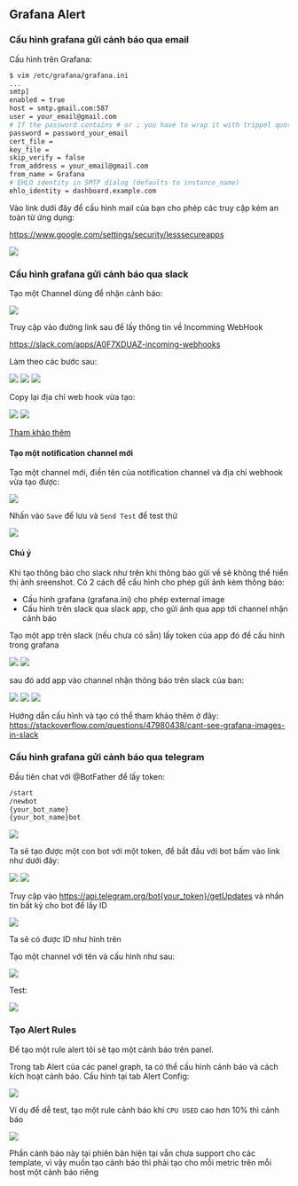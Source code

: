 ## Grafana Alert


### Cấu hình grafana gửi cảnh báo qua email

Cấu hình trên Grafana:

```sh
$ vim /etc/grafana/grafana.ini
...
smtp]
enabled = true
host = smtp.gmail.com:587
user = your_email@gmail.com
# If the password contains # or ; you have to wrap it with trippel quotes. Ex """#password;"""
password = password_your_email
cert_file =
key_file =
skip_verify = false
from_address = your_email@gmail.com
from_name = Grafana
# EHLO identity in SMTP dialog (defaults to instance_name)
ehlo_identity = dashboard.example.com
```


Vào link dưới đây để cấu hình mail của bạn cho phép các truy cập kém an toàn từ ứng dụng:

https://www.google.com/settings/security/lesssecureapps

<img src="img/16.png">


### Cấu hình grafana gửi cảnh báo qua slack

Tạo một Channel dùng để nhận cảnh báo:

<img src="img/2.png">

Truy cập vào đường link sau để lấy thông tin về Incomming WebHook

https://slack.com/apps/A0F7XDUAZ-incoming-webhooks

Làm theo các bước sau:

<img src="img/3.png">

<img src="img/4.png">

<img src="img/5.png">

Copy lại địa chỉ web hook vừa tạo:

<img src="img/6.png">

<img src="img/7.png">

[Tham khảo thêm](https://api.slack.com/incoming-webhooks)

#### Tạo một notification channel mới

Tạo một channel mới, điền tên của notification channel và địa chỉ webhook vừa tạo được:

<img src="img/8.png">

Nhấn vào `Save` để lưu và `Send Test` để test thử

<img src="img/9.png">


#### Chú ý

Khi tạo thông báo cho slack như trên khi thông báo gửi về sẽ không thể hiển thị ảnh sreenshot. Có 2 cách để cấu hình cho phép gửi ảnh kèm thông báo:

* Cấu hình grafana (grafana.ini) cho phép  external image 
* Cấu hình trên slack qua slack app, cho gửi ảnh qua app tới channel nhận cảnh báo 

Tạo một app trên slack (nếu chưa có sẵn) lấy token của app đó để cấu hình trong grafana

<img src="img/19.png">

<img src="img/20.png">

sau đó add app vào channel nhận thông báo trên slack của ban:

<img src="img/21.png">

<img src="img/22.png">

<img src="img/23.png">


Hướng dẫn cấu hình và tạo có thể tham khảo thêm ở đây: https://stackoverflow.com/questions/47980438/cant-see-grafana-images-in-slack



### Cấu hình grafana gửi cảnh báo qua telegram

Đầu tiên chat với @BotFather để lấy token:

```sh
/start
/newbot
{your_bot_name}
{your_bot_name}bot
```

<img src="img/10.png">

Ta sẽ tạo được một con bot với một token, để bắt đầu với bot bấm vào link như dưới đây:

<img src="img/11.png">

<img src="img/12.png">

Truy cập vào https://api.telegram.org/bot{your_token}/getUpdates và nhắn tin bất kỳ cho bot để lấy ID

<img src="img/13.png">

Ta sẽ có được ID như hình trên

Tạo một channel với tên và cấu hình như sau:

<img src="img/14.png">

Test:

<img src="img/15.png">


### Tạo Alert Rules

Để tạo một rule alert tôi sẽ tạo một cảnh báo trên panel.

Trong tab Alert của các panel graph, ta có thể cấu hình cảnh báo và cách kích hoạt cảnh báo. Cấu hình tại tab Alert Config:

<img src="img/17.png">

Ví dụ để dễ test, tạo một rule cảnh báo khi `CPU USED` cao hơn 10% thì cảnh báo

<img src="img/18.png">


Phần cảnh báo này tại phiên bản hiện tại vẫn chưa support cho các template, vì vậy muốn tạo cảnh báo thì phải tạo cho mỗi metric trên mỗi host một cảnh báo riêng

